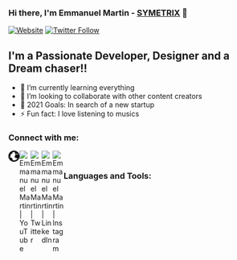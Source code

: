 ### Hi there, I'm Emmanuel Martin - [SYMETRIX][website] 👋

[![Website](https://img.shields.io/website?label=emmanuelcreations.in&style=for-the-badge&url=https%3A%2F%2Femmanuelcreations.in)](https://emmanuelcreations.in)
[![Twitter Follow](https://img.shields.io/twitter/follow/EmmanuelMartin?color=1DA1F2&logo=twitter&style=for-the-badge)](https://twitter.com/intent/follow?original_referer=https%3A%2F%2Fgithub.com%2FcodeSTACKr&screen_name=EmmanuelMartin)

## I'm a Passionate Developer, Designer and a Dream chaser!!

- 🌱 I’m currently learning everything
- 👯 I’m looking to collaborate with other content creators
- 🥅 2021 Goals: In search of a new startup
- ⚡ Fun fact: I love listening to musics

### Connect with me:

[<img align="left" alt="emmanuelcreations.in" width="22px" src="https://raw.githubusercontent.com/iconic/open-iconic/master/svg/globe.svg" />][website]
[<img align="left" alt="Emmanuel Martin | YouTube" width="22px" src="https://cdn.jsdelivr.net/npm/simple-icons@v3/icons/youtube.svg" />][youtube]
[<img align="left" alt="Emmanuel Martin | Twitter" width="22px" src="https://cdn.jsdelivr.net/npm/simple-icons@v3/icons/twitter.svg" />][twitter]
[<img align="left" alt="Emmanuel Martin | LinkedIn" width="22px" src="https://cdn.jsdelivr.net/npm/simple-icons@v3/icons/linkedin.svg" />][linkedin]
[<img align="left" alt="Emmanuel Martin | Instagram" width="22px" src="https://cdn.jsdelivr.net/npm/simple-icons@v3/icons/instagram.svg" />][instagram]

<br />

### Languages and Tools:

<br />
<br />

[website]: https://www.emmanuelcreations.in
[twitter]: https://twitter.com/ec_officials
[youtube]: https://www.youtube.com/channel/UCha3o_s0Ze0zIhIiTYpGRnQ
[instagram]: https://www.instagram.com/the.record.label/
[linkedin]: https://www.linkedin.com/in/emmanuelcreations/

